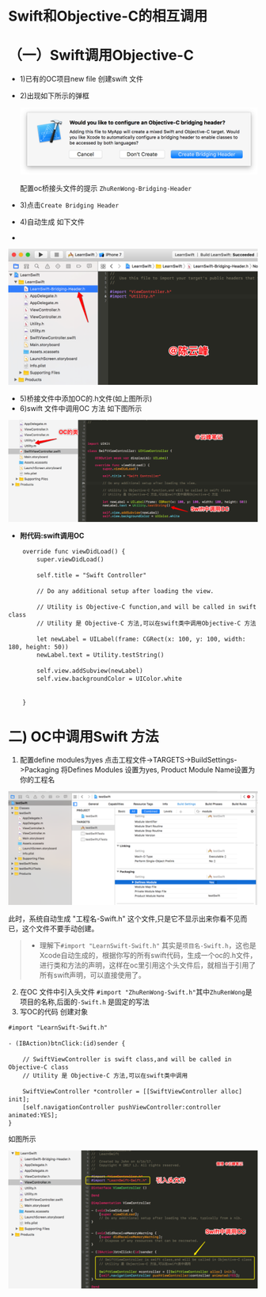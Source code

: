# Swift和Objective-C的相互调用


# （一）Swift调用Objective-C

* 1)已有的OC项目new file 创建swift 文件
* 2)出现如下所示的弹框

    ![](media/bridgingheader_2x.png)
    

    配置oc桥接头文件的提示
    `ZhuRenWong-Bridging-Header`
* 3)点击`Create Bridging Header`
* 4)自动生成 如下文件
* 
 ![](media/Snip20170630_1.png)


* 5)桥接文件中添加OC的.h文件(如上图所示)
* 6)swift 文件中调用OC 方法 如下图所示

 ![](media/Snip20170630_3.png)

* **附代码:swift调用OC**

```
    override func viewDidLoad() {
        super.viewDidLoad()
        
        self.title = "Swift Controller"

        // Do any additional setup after loading the view.
        
        // Utility is Objective-C function,and will be called in swift class
        // Utility 是 Objective-C 方法,可以在swift类中调用Objective-C 方法
        
        let newLabel = UILabel(frame: CGRect(x: 100, y: 100, width: 180, height: 50))
        newLabel.text = Utility.testString()

        self.view.addSubview(newLabel)
        self.view.backgroundColor = UIColor.white
        
        
    }
```

# 二) OC中调用Swift 方法

1) 配置define modules为yes
点击工程文件->TARGETS->BuildSettings->Packaging 将Defines Modules 设置为yes, Product Module Name设置为你的工程名

![](media/1240-23.)

 


此时，系统自动生成 "工程名-Swift.h" 这个文件,只是它不显示出来你看不见而已，这个文件不要手动创建。

> * 理解下`#import "LearnSwift-Swift.h"`
  其实是`项目名-Swift.h`，这也是Xcode自动生成的，根据你写的所有swift代码，生成一个oc的.h文件，进行类和方法的声明，这样在oc里引用这个头文件后，就相当于引用了所有swift声明，可以直接使用了。

2) 在OC 文件中引入头文件
`#import "ZhuRenWong-Swift.h"`其中`ZhuRenWong`是项目的名称,后面的`-Swift.h` 是固定的写法
3) 写OC的代码
创建对象

```
#import "LearnSwift-Swift.h"

- (IBAction)btnClick:(id)sender {
    
    // SwiftViewController is swift class,and will be called in Objective-C class
    // Utility 是 Objective-C 方法,可以在swift类中调用
    
    SwiftViewController *controller = [[SwiftViewController alloc] init];
    [self.navigationController pushViewController:controller animated:YES];
}

```

如图所示

 ![](media/Snip20170630_7.png)




